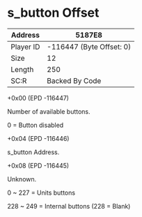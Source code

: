 #  s_button Offset
Address   | 5187E8
----------|-------------
Player ID | -116447 (Byte Offset: 0)
Size 	  | 12
Length 	  | 250
SC:R      | Backed By Code

+0x00 (EPD -116447)
Number of available buttons.
0 = Button disabled

+0x04 (EPD -116446)
s_button Address.

+0x08 (EPD -116445)
Unknown.

0 ~ 227 = Units buttons
228 ~ 249 = Internal buttons (228 = Blank)

